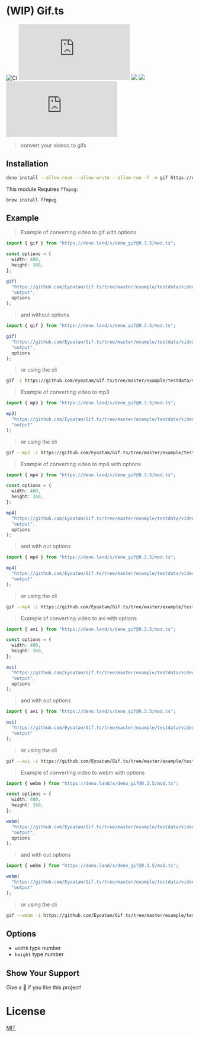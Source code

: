 # (WIP) Gif.ts

![CI](https://github.com/Eyoatam/gif.ts/workflows/ci/badge.svg)
![](https://img.shields.io/github/v/release/Eyoatam/gif.ts?logo=github)
![](https://img.shields.io/badge/license-MIT-blue.svg)
![](https://img.shields.io/badge/deno-^1.4.0-informational?logo=deno")
![](https://img.shields.io/github/stars/eyoatam/Gif.ts?style=social)

> convert your videos to gifs

## Installation

```bash
deno install --allow-read --allow-write --allow-run -f -n gif https://deno.land/x/deno_gif@0.3.5/cli.ts
```

This module Requires `ffmpeg`:

```
brew install ffmpeg
```

## Example

> Example of converting video to gif with options

```ts
import { gif } from "https://deno.land/x/deno_gif@0.3.5/mod.ts";

const options = {
  width: 480,
  height: 380,
};

gif(
  "https://github.com/Eyoatam/Gif.ts/tree/master/example/testdata/video.mp4",
  "output",
  options
);
```

> and without options

```ts
import { gif } from "https://deno.land/x/deno_gif@0.3.5/mod.ts";

gif(
  "https://github.com/Eyoatam/Gif.ts/tree/master/example/testdata/video.mp4",
  "output",
  options
);
```

> or using the cli

```bash
gif -i https://github.com/Eyoatam/Gif.ts/tree/master/example/testdata/video.mp4 -o output
```

> Example of converting video to mp3

```ts
import { mp3 } from "https://deno.land/x/deno_gif@0.3.5/mod.ts";

mp3(
  "https://github.com/Eyoatam/Gif.ts/tree/master/example/testdata/video.mp4",
  "output"
);
```

> or using the cli

```bash
gif --mp3 -i https://github.com/Eyoatam/Gif.ts/tree/master/example/testdata/video.mp4 -o output
```

> Example of converting video to mp4 with options

```ts
import { mp4 } from "https://deno.land/x/deno_gif@0.3.5/mod.ts";

const options = {
  width: 480,
  height: 350,
};

mp4(
  "https://github.com/Eyoatam/Gif.ts/tree/master/example/testdata/video.mp4",
  "output",
  options
);
```

> and with out options

```ts
import { mp4 } from "https://deno.land/x/deno_gif@0.3.5/mod.ts";

mp4(
  "https://github.com/Eyoatam/Gif.ts/tree/master/example/testdata/video.mp4",
  "output"
);
```

> or using the cli

```bash
gif --mp4 -i https://github.com/Eyoatam/Gif.ts/tree/master/example/testdata/video.mp4 -o output
```

> Example of converting video to avi with options

```ts
import { avi } from "https://deno.land/x/deno_gif@0.3.5/mod.ts";

const options = {
  width: 480,
  height: 350,
};

avi(
  "https://github.com/Eyoatam/Gif.ts/tree/master/example/testdata/video.mp4",
  "output",
  options
);
```

> and with out options

```ts
import { avi } from "https://deno.land/x/deno_gif@0.3.5/mod.ts";

avi(
  "https://github.com/Eyoatam/Gif.ts/tree/master/example/testdata/video.mp4",
  "output"
);
```

> or using the cli

```bash
gif --avi -i https://github.com/Eyoatam/Gif.ts/tree/master/example/testdata/video.mp4 -o output
```

> Example of converting video to webm with options

```ts
import { webm } from "https://deno.land/x/deno_gif@0.3.5/mod.ts";

const options = {
  width: 480,
  height: 350,
};

webm(
  "https://github.com/Eyoatam/Gif.ts/tree/master/example/testdata/video.mp4",
  "output",
  options
);
```

> and with out options

```ts
import { webm } from "https://deno.land/x/deno_gif@0.3.5/mod.ts";

webm(
  "https://github.com/Eyoatam/Gif.ts/tree/master/example/testdata/video.mp4",
  "output"
);
```

> or using the cli

```bash
gif --webm -i https://github.com/Eyoatam/Gif.ts/tree/master/example/testdata/video.mp4 -o output
```

## Options

- `width` type number
- `height` type number

## Show Your Support

Give a 🌟 if you like this project!

# License

[MIT](https://github.com/Eyoatam/gif.ts/blob/master/LICENSE)
